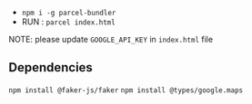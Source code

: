- `npm i -g parcel-bundler`
- RUN : `parcel index.html`

NOTE: please update `GOOGLE_API_KEY` in `index.html` file

## Dependencies
`npm install @faker-js/faker`
`npm install @types/google.maps`